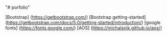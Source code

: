 "# porfolio" 

[Bootstrap] (https://getbootstrap.com/)
[Bootstrap getting-started] (https://getbootstrap.com/docs/5.0/getting-started/introduction/)
[google fonts] (https://fonts.google.com/)
[AOS] (https://michalsnik.github.io/aos/)
